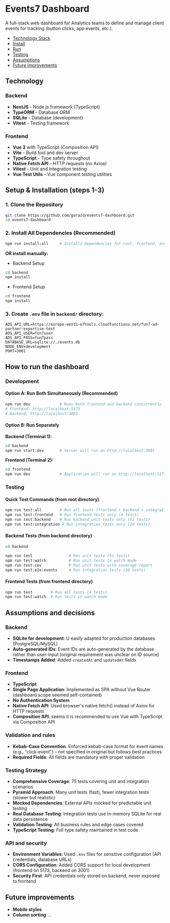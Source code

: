 # Events7 Dashboard

A full-stack web dashboard for Analytics teams to define and manage client events for tracking (button clicks, app events, etc.).

- [Technology Stack](#technology)
- [Install](#setup--installation)  
- [Run](#how-to-run-the-dashboard)
- [Testing](#testing)
- [Assumptions](#assumptions-and-decisions)
- [Future improvements](#future-improvements)

## Technology

### Backend
- **NestJS** - Node.js framework (TypeScript)
- **TypeORM** - Database ORM
- **SQLite** - Database (development)
- **Vitest** - Testing framework

### Frontend
- **Vue 3** with TypeScript (Composition API)
- **Vite** - Build tool and dev server
- **TypeScript** - Type safety throughout
- **Native Fetch API** - HTTP requests (no Axios)
- **Vitest** - Unit and integration testing
- **Vue Test Utils** - Vue component testing utilities


## Setup & Installation (steps 1-3)

### 1. Clone the Repository
```bash
git clone https://github.com/gorazd/events7-dashboard.git
cd events7-dashboard
```

### 2. Install All Dependencies (Recommended)
```bash
npm run install:all     # Installs dependencies for root, frontend, and backend
```

**OR install manually:**

- Backend Setup

```bash
cd backend
npm install
```


- Frontend Setup

```bash
cd frontend
npm install
```

### 3.  Create `.env` file in `backend/` directory:
```env
ADS_API_URL=https://europe-west1-o7tools.cloudfunctions.net/fun7-ad-partner-expertise-test
ADS_API_USER=fun7user
ADS_API_PASS=fun7pass
DATABASE_URL=sqlite://./events.db
NODE_ENV=development
PORT=3001
```

## How to run the dashboard
### Development

#### Option A: Run Both Simultaneously (Recommended)
```bash
npm run dev             # Runs both frontend and backend concurrently
# Frontend: http://localhost:5173
# Backend: http://localhost:3001
```

#### Option B: Run Separately
**Backend (Terminal 1):**
```bash
cd backend
npm run start:dev       # Server will run on http://localhost:3001
```

**Frontend (Terminal 2):**
```bash  
cd frontend
npm run dev             # Application will run on http://localhost:5173
```

### Testing


#### Quick Test Commands (from root directory)
```bash
npm run test:all        # Run all tests (frontend + backend + integration)
npm run test:frontend   # Run frontend tests only (4 tests)
npm run test:backend    # Run backend unit tests only (51 tests)
npm run test:integration # Run integration tests only (20 tests)
```

#### Backend Tests (from backend directory)
```bash
cd backend

npm run test                # Run unit tests (51 tests)
npm run test:watch          # Run unit tests in watch mode  
npm run test:cov            # Run unit tests with coverage report
npm run test:e2e:events     # Run integration tests (20 tests)
```

#### Frontend Tests (from frontend directory)
```bash
npm run test        # Run all tests (4 tests)
npm run test:watch  # Run tests in watch mode
```

## Assumptions and decisions

### **Backend**
- **SQLite for development**: U easily adapted for production databases (PostgreSQL/MySQL)
- **Auto-generated IDs**: Event IDs are auto-generated by the database rather than user-input (original requirement was unclear on ID source)
- **Timestamps Added**: Added `createdAt` and `updatedAt` fields

### **Frontend**
- **TypeScript**
- **Single Page Application**: Implemented as SPA without Vue Router (dashboard scope seemed self-contained)
- **No Authentication System**
- **Native Fetch API**: Used browser's native fetch() instead of Axios for HTTP requests
- **Composition API**: seems it is recommended to use Vue with TypeScript via Composition API

### **Validation and rules**
- **Kebab-Case Convention**: Enforced kebab-case format for event names (e.g., "click-event") - not specified in original but follows best practices
- **Required Fields**: All fields are mandatory with proper validation

### **Testing Strategy**
- **Comprehensive Coverage**: 75 tests covering unit and integration scenarios
- **Pyramid Approach**: Many unit tests (fast), fewer integration tests (slower but realistic)
- **Mocked Dependencies**: External APIs mocked for predictable unit testing
- **Real Database Testing**: Integration tests use in-memory SQLite for real data persistence
- **Validation Testing**: All business rules and edge cases covered
- **TypeScript Testing**: Full type safety maintained in test code

### **API and security**
- **Environment Variables**: Used `.env` files for sensitive configuration (API credentials, database URLs)
- **CORS Configuration**: Added CORS support for local development (frontend on 5173, backend on 3001)
- **Security First**: API credentials only stored on backend, never exposed to frontend


## Future improvements
- **Mobile styles**
- **Column sorting**
...